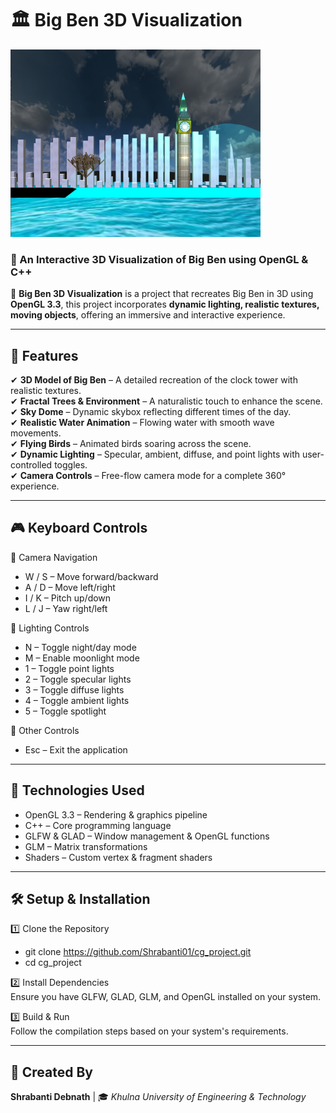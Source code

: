 # 🏛️ Big Ben 3D Visualization  

<img src="assets/bigben.png" alt="Big Ben 3D" width="400" height="300"/>

### 🎨 An Interactive 3D Visualization of Big Ben using OpenGL & C++  

🚀 **Big Ben 3D Visualization** is a project that recreates Big Ben in 3D using **OpenGL 3.3**, this project incorporates **dynamic lighting, realistic textures, moving objects**, offering an immersive and interactive experience.  

---


## 📌 Features  

✔ **3D Model of Big Ben** – A detailed recreation of the clock tower with realistic textures.  
✔ **Fractal Trees & Environment** – A naturalistic touch to enhance the scene.  
✔ **Sky Dome** – Dynamic skybox reflecting different times of the day.  
✔ **Realistic Water Animation** – Flowing water with smooth wave movements.  
✔ **Flying Birds** – Animated birds soaring across the scene.  
✔ **Dynamic Lighting** – Specular, ambient, diffuse, and point lights with user-controlled toggles.  
✔ **Camera Controls** – Free-flow camera mode for a complete 360° experience.  

---

## 🎮 Keyboard Controls  

🔹 Camera Navigation  
- W / S – Move forward/backward  
- A / D – Move left/right  
- I / K – Pitch up/down  
- L / J – Yaw right/left  

🔹 Lighting Controls  
- N – Toggle night/day mode  
- M – Enable moonlight mode  
- 1 – Toggle point lights  
- 2 – Toggle specular lights  
- 3 – Toggle diffuse lights  
- 4 – Toggle ambient lights  
- 5 – Toggle spotlight  

🔹 Other Controls  
- Esc – Exit the application

---

## 🔧 Technologies Used  

- OpenGL 3.3 – Rendering & graphics pipeline  
- C++ – Core programming language  
- GLFW & GLAD – Window management & OpenGL functions  
- GLM – Matrix transformations  
- Shaders – Custom vertex & fragment shaders
  
---
## 🛠️ Setup & Installation

1️⃣ Clone the Repository  
- git clone https://github.com/Shrabanti01/cg_project.git
- cd cg_project 

2️⃣ Install Dependencies  
Ensure you have GLFW, GLAD, GLM, and OpenGL installed on your system.  

3️⃣ Build & Run  
Follow the compilation steps based on your system's requirements.  


---
## 🚀 Created By  
**Shrabanti Debnath** | 🎓 *Khulna University of Engineering & Technology*  
